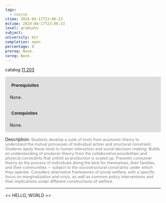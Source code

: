 ```yaml
---
tags:
  - course
ctime: 2024-04-17T23:06:23
mstime: 2024-04-17T23:06:23
level: graduate
subject: 
university: mit
completion: open
percentage: 0
prereq: None.
coreq: None.
---
```


catalog [11.203](http://student.mit.edu/catalog/m11b.html#11.203)

<span style="display: block; padding: 15px; background-color: rgb(100, 100, 100, 0.2);"><font id="m_prereq490_0" style="display: block; font-family: Arial, sans-serif; font-weight: bold; padding: 5px">Prerequisites</font><br><span id="prereq490_0">None.</span></span>
<span style="display: block; padding: 15px; background-color: rgb(100, 100, 100, 0.2);"><font id="m_coreq490_0" style="display: block; font-family: Arial, sans-serif; font-weight: bold; padding: 5px">Corequisites</font><br><span id="coreq490_0">None.</span></span>

<font style="">Description:</font>
<font style="color: grey; font-size: 0.8rem;">Students develop a suite of tools from economic theory to understand the mutual processes of individual action and structural constraint. Students apply these tools to human interaction and social decision-making. Builds an understanding of producer theory from the collaborative possibilities and physical constraints that unfold as production is scaled up. Presents consumer theory as the process of individuals doing the best for themselves, their families, and their communities -- subject to the sociostructural constraints under which they operate. Considers alternative frameworks of social welfare, with a specific focus on marginalization and crisis, as well as common policy interventions and their implications under different constructions of welfare.</font>



---

<< HELLO, WORLD >>

